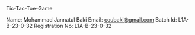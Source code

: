 Tic-Tac-Toe-Game

Name: Mohammad Jannatul Baki
Email: coubaki@gmail.com 
Batch Id: L1A-B-23-0-32 
Registration No: L1A-B-23-0-32
